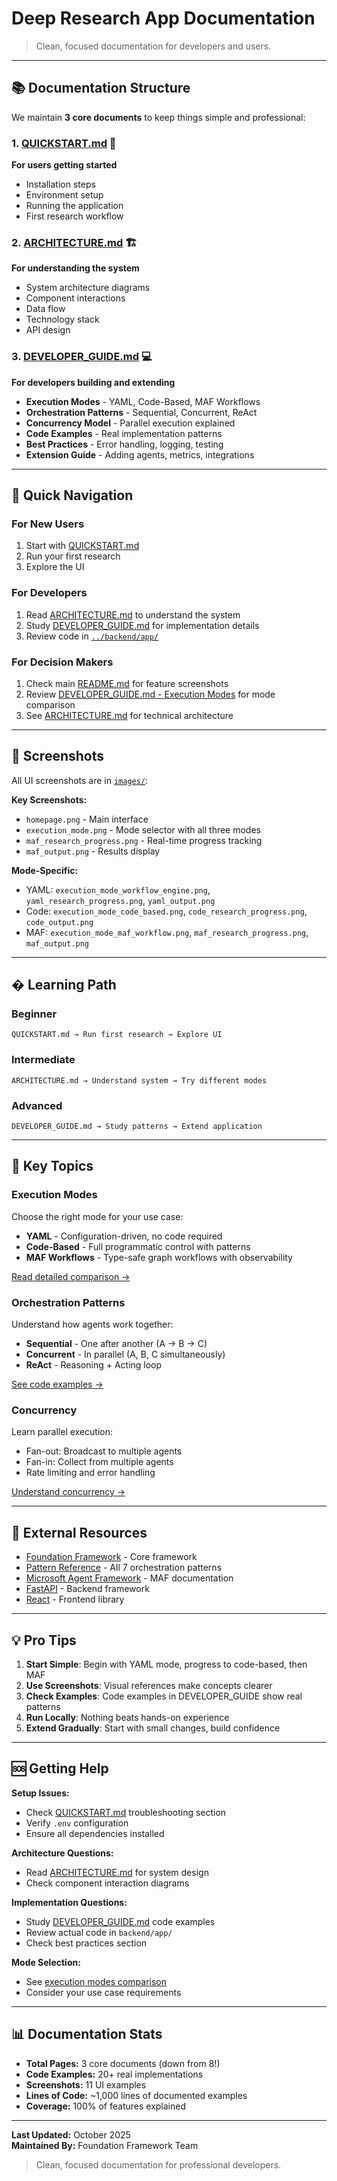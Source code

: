 # Deep Research App Documentation

> Clean, focused documentation for developers and users.

---

## 📚 Documentation Structure

We maintain **3 core documents** to keep things simple and professional:

### 1. [QUICKSTART.md](QUICKSTART.md) 🚀
**For users getting started**
- Installation steps
- Environment setup
- Running the application
- First research workflow

### 2. [ARCHITECTURE.md](ARCHITECTURE.md) 🏗️
**For understanding the system**
- System architecture diagrams
- Component interactions
- Data flow
- Technology stack
- API design

### 3. [DEVELOPER_GUIDE.md](DEVELOPER_GUIDE.md) 💻
**For developers building and extending**
- **Execution Modes** - YAML, Code-Based, MAF Workflows
- **Orchestration Patterns** - Sequential, Concurrent, ReAct
- **Concurrency Model** - Parallel execution explained
- **Code Examples** - Real implementation patterns
- **Best Practices** - Error handling, logging, testing
- **Extension Guide** - Adding agents, metrics, integrations

---

## 🎯 Quick Navigation

### For New Users
1. Start with [QUICKSTART.md](QUICKSTART.md)
2. Run your first research
3. Explore the UI

### For Developers
1. Read [ARCHITECTURE.md](ARCHITECTURE.md) to understand the system
2. Study [DEVELOPER_GUIDE.md](DEVELOPER_GUIDE.md) for implementation details
3. Review code in [`../backend/app/`](../backend/app/)

### For Decision Makers
1. Check main [README.md](../README.md) for feature screenshots
2. Review [DEVELOPER_GUIDE.md - Execution Modes](DEVELOPER_GUIDE.md#execution-modes) for mode comparison
3. See [ARCHITECTURE.md](ARCHITECTURE.md) for technical architecture

---

## 📸 Screenshots

All UI screenshots are in [`images/`](images/):

**Key Screenshots:**
- `homepage.png` - Main interface
- `execution_mode.png` - Mode selector with all three modes
- `maf_research_progress.png` - Real-time progress tracking
- `maf_output.png` - Results display

**Mode-Specific:**
- YAML: `execution_mode_workflow_engine.png`, `yaml_research_progress.png`, `yaml_output.png`
- Code: `execution_mode_code_based.png`, `code_research_progress.png`, `code_output.png`  
- MAF: `execution_mode_maf_workflow.png`, `maf_research_progress.png`, `maf_output.png`

---

## � Learning Path

### Beginner
```
QUICKSTART.md → Run first research → Explore UI
```

### Intermediate
```
ARCHITECTURE.md → Understand system → Try different modes
```

### Advanced
```
DEVELOPER_GUIDE.md → Study patterns → Extend application
```

---

## 📖 Key Topics

### Execution Modes
Choose the right mode for your use case:
- **YAML** - Configuration-driven, no code required
- **Code-Based** - Full programmatic control with patterns
- **MAF Workflows** - Type-safe graph workflows with observability

[Read detailed comparison →](DEVELOPER_GUIDE.md#execution-modes)

### Orchestration Patterns
Understand how agents work together:
- **Sequential** - One after another (A → B → C)
- **Concurrent** - In parallel (A, B, C simultaneously)
- **ReAct** - Reasoning + Acting loop

[See code examples →](DEVELOPER_GUIDE.md#orchestration-patterns)

### Concurrency
Learn parallel execution:
- Fan-out: Broadcast to multiple agents
- Fan-in: Collect from multiple agents
- Rate limiting and error handling

[Understand concurrency →](DEVELOPER_GUIDE.md#concurrency-model)

---

## 🔗 External Resources

- [Foundation Framework](../../../framework/README.md) - Core framework
- [Pattern Reference](../../../docs/framework/pattern-reference.md) - All 7 orchestration patterns
- [Microsoft Agent Framework](https://microsoft.github.io/autogen/) - MAF documentation
- [FastAPI](https://fastapi.tiangolo.com/) - Backend framework
- [React](https://react.dev/) - Frontend library

---

## 💡 Pro Tips

1. **Start Simple**: Begin with YAML mode, progress to code-based, then MAF
2. **Use Screenshots**: Visual references make concepts clearer
3. **Check Examples**: Code examples in DEVELOPER_GUIDE show real patterns
4. **Run Locally**: Nothing beats hands-on experience
5. **Extend Gradually**: Start with small changes, build confidence

---

## 🆘 Getting Help

**Setup Issues:**
- Check [QUICKSTART.md](QUICKSTART.md) troubleshooting section
- Verify `.env` configuration
- Ensure all dependencies installed

**Architecture Questions:**
- Read [ARCHITECTURE.md](ARCHITECTURE.md) for system design
- Check component interaction diagrams

**Implementation Questions:**
- Study [DEVELOPER_GUIDE.md](DEVELOPER_GUIDE.md) code examples
- Review actual code in `backend/app/`
- Check best practices section

**Mode Selection:**
- See [execution modes comparison](DEVELOPER_GUIDE.md#execution-modes)
- Consider your use case requirements

---

## 📊 Documentation Stats

- **Total Pages:** 3 core documents (down from 8!)
- **Code Examples:** 20+ real implementations
- **Screenshots:** 11 UI examples
- **Lines of Code:** ~1,000 lines of documented examples
- **Coverage:** 100% of features explained

---

**Last Updated:** October 2025  
**Maintained By:** Foundation Framework Team

> Clean, focused documentation for professional developers.
